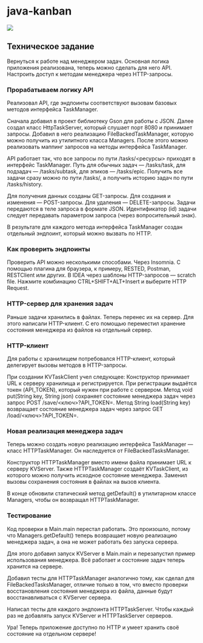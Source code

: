 # java-kanban

![](https://github.com/mynameisSergey/java-kanban/blob/main/img/%D0%A1%D1%85%D0%B5%D0%BC%D0%B0.png)

## Техническое задание
Вернуться к работе над менеджером задач. Основная логика приложения реализована, теперь можно сделать для него API.
Настроить доступ к методам менеджера через HTTP-запросы.

### Прорабатываем логику API
Реализовал API, где эндпоинты соответствуют вызовам базовых методов интерфейса TaskManager.

Сначала добавил в проект библиотеку Gson для работы с JSON. Далее создал класс HttpTaskServer, который слушает
порт 8080 и принимает запросы. Добавил в него реализацию FileBackedTaskManager, которую можно получить из утилитного
класса Managers. После этого можно реализовать маппинг запросов на методы интерфейса TaskManager.

API работает так, что все запросы по пути /tasks/<ресурсы> приходят в интерфейс TaskManager. Путь для обычных
задач — /tasks/task, для подзадач — /tasks/subtask, для эпиков — /tasks/epic. Получить все задачи сразу можно по
пути /tasks/, а получить историю задач по пути /tasks/history.

Для получения данных созданы GET-запросы. Для создания и изменения — POST-запросы. Для удаления — DELETE-запросы.
Задачи передаются в теле запроса в формате JSON. Идентификатор (id) задачи следует передавать параметром запроса (через
вопросительный знак).

В результате для каждого метода интерфейса TaskManager создан отдельный эндпоинт, который можно
вызвать по HTTP.

### Как проверить эндпоинты
Проверить API можно несколькими способами.
Через Insomnia.
С помощью плагина для браузера, к примеру, RESTED, Postman, RESTClient или других.
В IDEA через шаблоны HTTP-запросов — scratch file. Нажмите комбинацию CTRL+SHIFT+ALT+Insert и выберите HTTP Request.

### HTTP-сервер для хранения задач
Раньше задачи хранились в файлах. Теперь перенес их на сервер. Для этого написали HTTP-клиент. С его помощью 
переместил хранение состояния менеджера из файлов на отдельный сервер.

### HTTP-клиент
Для работы с хранилищем потребовался HTTP-клиент, который делегирует вызовы методов в HTTP-запросы.

При создании KVTaskClient учел следующее:
Конструктор принимает URL к серверу хранилища и регистрируется. При регистрации выдаётся токен (API_TOKEN), который
нужен при работе с сервером.
Метод void put(String key, String json) сохраняет состояние менеджера задач через запрос
POST /save/<ключ>?API_TOKEN=.
Метод String load(String key) возвращает состояние менеджера задач через запрос GET /load/<ключ>?API_TOKEN=.

### Новая реализация менеджера задач
Теперь можно создать новую реализацию интерфейса TaskManager — класс HTTPTaskManager. Он наследуется от
FileBackedTasksManager.

Конструктор HTTPTaskManager вместо имени файла принимает URL к серверу KVServer. Также HTTPTaskManager
создаёт KVTaskClient, из которого можно получить исходное состояние менеджера. Заменил вызовы сохранения
состояния в файлах на вызов клиента.

В конце обновили статический метод getDefault() в утилитарном классе Managers, чтобы он возвращал HTTPTaskManager.

### Тестирование
Код проверки в Main.main перестал работать. Это произошло, потому что Managers.getDefault() теперь возвращает новую
реализацию менеджера задач, а она не может работать без запуска сервера. 

Для этого добавил запуск KVServer в Main.main и перезапустил пример использования менеджера. Всё работает и
состояние задач теперь хранится на сервере.

Добавил тесты для HTTPTaskManager аналогично тому, как сделал для FileBackedTasksManager, отличие только в том, что
вместо проверки восстановления состояния менеджера из файла, данные будут восстанавливаться с KVServer сервера.

Написал тесты для каждого эндпоинта HTTPTaskServer. Чтобы каждый раз не добавлять запуск KVServer и HTTPTaskServer
серверов. 

Ура! Теперь приложение доступно по HTTP и умеет хранить своё состояние на отдельном сервере!